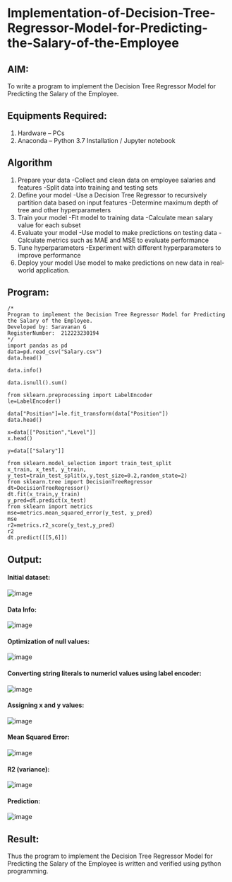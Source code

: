 # Implementation-of-Decision-Tree-Regressor-Model-for-Predicting-the-Salary-of-the-Employee
## AIM:
To write a program to implement the Decision Tree Regressor Model for Predicting the Salary of the Employee.
## Equipments Required:
1. Hardware – PCs
2. Anaconda – Python 3.7 Installation / Jupyter notebook
## Algorithm
1. Prepare your data -Collect and clean data on employee salaries and features -Split data into training and testing sets
2. Define your model -Use a Decision Tree Regressor to recursively partition data based on input features -Determine maximum depth of tree and other hyperparameters
3. Train your model -Fit model to training data -Calculate mean salary value for each subset
4. Evaluate your model -Use model to make predictions on testing data -Calculate metrics such as MAE and MSE to evaluate performance
5. Tune hyperparameters -Experiment with different hyperparameters to improve performance
6. Deploy your model Use model to make predictions on new data in real-world application.
## Program:
```
/*
Program to implement the Decision Tree Regressor Model for Predicting the Salary of the Employee.
Developed by: Saravanan G
RegisterNumber:  212223230194
*/
import pandas as pd
data=pd.read_csv("Salary.csv")
data.head()

data.info()

data.isnull().sum()

from sklearn.preprocessing import LabelEncoder
le=LabelEncoder()

data["Position"]=le.fit_transform(data["Position"])
data.head()

x=data[["Position","Level"]]
x.head()

y=data[["Salary"]]

from sklearn.model_selection import train_test_split
x_train, x_test, y_train, y_test=train_test_split(x,y,test_size=0.2,random_state=2)
from sklearn.tree import DecisionTreeRegressor
dt=DecisionTreeRegressor()
dt.fit(x_train,y_train)
y_pred=dt.predict(x_test)
from sklearn import metrics
mse=metrics.mean_squared_error(y_test, y_pred)
mse
r2=metrics.r2_score(y_test,y_pred)
r2
dt.predict([[5,6]])
```
## Output:
#### Initial dataset:
![image](https://github.com/POZHILANVD/Implementation-of-Decision-Tree-Regressor-Model-for-Predicting-the-Salary-of-the-Employee/assets/144870498/2c16f00b-40e7-42a6-8e27-640023c732ea)
#### Data Info:
![image](https://github.com/POZHILANVD/Implementation-of-Decision-Tree-Regressor-Model-for-Predicting-the-Salary-of-the-Employee/assets/144870498/6b8685a3-0601-4b7b-8d7f-f5673e793bb7)
#### Optimization of null values:
![image](https://github.com/POZHILANVD/Implementation-of-Decision-Tree-Regressor-Model-for-Predicting-the-Salary-of-the-Employee/assets/144870498/639cbd4c-7f0e-4a1c-b521-ad41039e751e)
#### Converting string literals to numericl values using label encoder:
![image](https://github.com/POZHILANVD/Implementation-of-Decision-Tree-Regressor-Model-for-Predicting-the-Salary-of-the-Employee/assets/144870498/ba9bb4eb-2825-4d93-9106-a5687337daa6)
#### Assigning x and y values:
![image](https://github.com/POZHILANVD/Implementation-of-Decision-Tree-Regressor-Model-for-Predicting-the-Salary-of-the-Employee/assets/144870498/b5fece47-8a7b-465f-800a-ef67e0756cdb)
#### Mean Squared Error:
![image](https://github.com/POZHILANVD/Implementation-of-Decision-Tree-Regressor-Model-for-Predicting-the-Salary-of-the-Employee/assets/144870498/793178e7-37a0-4bc5-b3c5-c5a23942292d)
#### R2 (variance):
![image](https://github.com/POZHILANVD/Implementation-of-Decision-Tree-Regressor-Model-for-Predicting-the-Salary-of-the-Employee/assets/144870498/a2fa15b1-5c55-4225-b30c-2b8868f96dad)
#### Prediction:
![image](https://github.com/POZHILANVD/Implementation-of-Decision-Tree-Regressor-Model-for-Predicting-the-Salary-of-the-Employee/assets/144870498/4c93ad8d-8c51-4c94-bc05-e591bcb6447f)
## Result:
Thus the program to implement the Decision Tree Regressor Model for Predicting the Salary of the Employee is written and verified using python programming.
